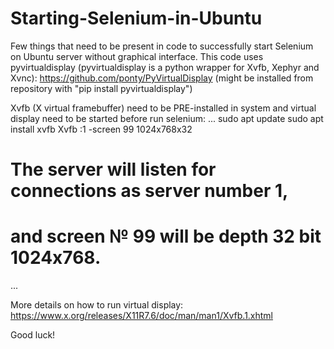# Starting-Selenium-in-Ubuntu
Few things that need to be present in code to successfully start Selenium on Ubuntu server without graphical interface. 
This code uses pyvirtualdisplay (pyvirtualdisplay is a python wrapper for Xvfb, Xephyr and Xvnc): https://github.com/ponty/PyVirtualDisplay
(might be installed from repository with "pip install pyvirtualdisplay")

Xvfb (X virtual framebuffer) need to be PRE-installed in system and virtual display need to be started before run selenium: 
...
sudo apt update
sudo apt install xvfb
Xvfb :1 -screen 99 1024x768x32    
# The server will listen for connections as server number 1, 
# and screen № 99 will be depth 32 bit 1024x768.
...

More details on how to run virtual display: https://www.x.org/releases/X11R7.6/doc/man/man1/Xvfb.1.xhtml

Good luck!
